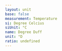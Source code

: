 ```yaml
---
layout: unit
base: false
measurement: Temperature
si: Degree Celcius
siUnit: °C
name: Degree Duff
unit: °D
ratio: undefined
---
```

